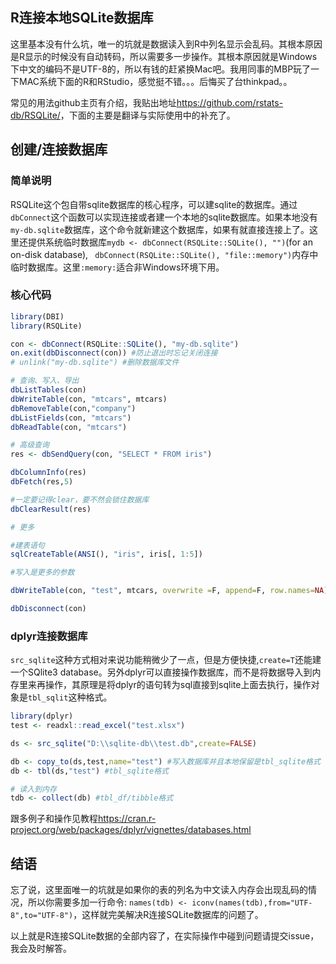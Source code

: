 ## R连接本地SQLite数据库

这里基本没有什么坑，唯一的坑就是数据读入到R中列名显示会乱码。其根本原因是R显示的时候没有自动转码，所以需要多一步操作。其根本原因就是Windows下中文的编码不是UTF-8的，所以有钱的赶紧换Mac吧。我用同事的MBP玩了一下MAC系统下面的R和RStudio，感觉挺不错。。。后悔买了台thinkpad。。

常见的用法github主页有介绍，我贴出地址<https://github.com/rstats-db/RSQLite/>，下面的主要是翻译与实际使用中的补充了。

## 创建/连接数据库

### 简单说明

RSQLite这个包自带sqlite数据库的核心程序，可以建sqlite的数据库。通过`dbConnect`这个函数可以实现连接或者建一个本地的sqlite数据库。如果本地没有`my-db.sqlite`数据库，这个命令就新建这个数据库，如果有就直接连接上了。这里还提供系统临时数据库`mydb <- dbConnect(RSQLite::SQLite(), "")`(for an on-disk database), ` dbConnect(RSQLite::SQLite(), "file::memory")`内存中临时数据库。这里`:memory:`适合非Windows环境下用。

### 核心代码

```r
library(DBI)
library(RSQLite)

con <- dbConnect(RSQLite::SQLite(), "my-db.sqlite")
on.exit(dbDisconnect(con)) #防止退出时忘记关闭连接
# unlink("my-db.sqlite") #删除数据库文件

# 查询、写入、导出
dbListTables(con)
dbWriteTable(con, "mtcars", mtcars)
dbRemoveTable(con,"company")
dbListFields(con, "mtcars")
dbReadTable(con, "mtcars")

# 高级查询
res <- dbSendQuery(con, "SELECT * FROM iris")

dbColumnInfo(res)
dbFetch(res,5)

#一定要记得clear，要不然会锁住数据库
dbClearResult(res)

# 更多

#建表语句
sqlCreateTable(ANSI(), "iris", iris[, 1:5])

#写入是更多的参数

dbWriteTable(con, "test", mtcars, overwrite =F, append=F, row.names=NA)

dbDisconnect(con)
```

### dplyr连接数据库

`src_sqlite`这种方式相对来说功能稍微少了一点，但是方便快捷,`create=T`还能建一个SQlite3 database。另外dplyr可以直接操作数据库，而不是将数据导入到内存里来再操作，其原理是将dplyr的语句转为sql直接到sqlite上面去执行，操作对象是`tbl_sqlit`这种格式。

```r
library(dplyr)
test <- readxl::read_excel("test.xlsx")

ds <- src_sqlite("D:\\sqlite-db\\test.db",create=FALSE)

db <- copy_to(ds,test,name="test") #写入数据库并且本地保留是tbl_sqlite格式
db <- tbl(ds,"test") #tbl_sqlite格式

# 读入到内存
tdb <- collect(db) #tbl_df/tibble格式
```

跟多例子和操作见教程<https://cran.r-project.org/web/packages/dplyr/vignettes/databases.html>

## 结语

忘了说，这里面唯一的坑就是如果你的表的列名为中文读入内存会出现乱码的情况，所以你需要多加一行命令: `names(tdb) <- iconv(names(tdb),from="UTF-8",to="UTF-8")`，这样就完美解决R连接SQLite数据库的问题了。

以上就是R连接SQLite数据的全部内容了，在实际操作中碰到问题请提交issue，我会及时解答。